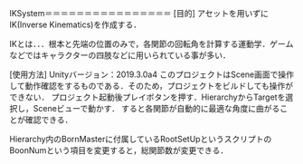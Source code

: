 IKSystem＝＝＝＝＝＝＝＝＝＝＝＝＝＝＝＝ 
[目的]
アセットを用いずにIK(Inverse Kinematics)を作成する．

IKとは．．．根本と先端の位置のみで，各関節の回転角を計算する運動学．ゲームなどではキャラクターの四肢などに用いられている事が多い．

[使用方法]
Unityバージョン：2019.3.0a4
このプロジェクトはScene画面で操作して動作確認をするものである．そのため，プロジェクトをビルドしても操作ができない．
プロジェクト起動後プレイボタンを押す．HierarchyからTargetを選択し，Sceneビューで動かす．
すると各関節が自動的に最適な角度に曲がることが確認できる．

Hierarchy内のBornMasterに付属しているRootSetUpというスクリプトのBoonNumという項目を変更すると，総関節数が変更できる．

